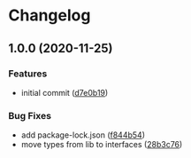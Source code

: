 # Changelog

## 1.0.0 (2020-11-25)


### Features

* initial commit ([d7e0b19](https://www.github.com/imjohnbo/workflow-reports-action/commit/d7e0b199bb476440e76c0f0ff7984c4e6051fbca))


### Bug Fixes

* add package-lock.json ([f844b54](https://www.github.com/imjohnbo/workflow-reports-action/commit/f844b546517379bd5f62f68c66cbd035a7d37916))
* move types from lib to interfaces ([28b3c76](https://www.github.com/imjohnbo/workflow-reports-action/commit/28b3c76a66bdd64c3e17ed8e81517213e7bf6931))
